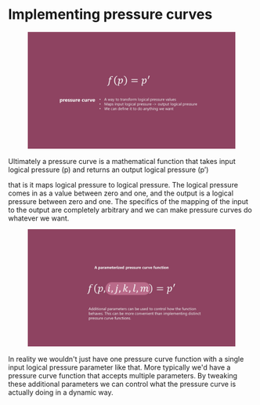 # Implementing pressure curves



<figure><img src="../../.gitbook/assets/Slide_20240722_141622 (1).jpg" alt=""><figcaption></figcaption></figure>

Ultimately a pressure curve is a mathematical function that takes input logical pressure (p) and returns an output logical pressure (p’)

that is it maps logical pressure to logical pressure. The logical pressure comes in as a value between zero and one, and the output is a logical pressure between zero and one. The specifics of the mapping of the input to the output are completely arbitrary and we can make pressure curves do whatever we want.

<figure><img src="../../.gitbook/assets/Slide_20240722_141702.jpg" alt=""><figcaption></figcaption></figure>

In reality we wouldn't just have one pressure curve function with a single input logical pressure parameter like that. More typically we'd have a pressure curve function that accepts multiple parameters. By tweaking these additional parameters we can control what the pressure curve is actually doing in a dynamic way.

